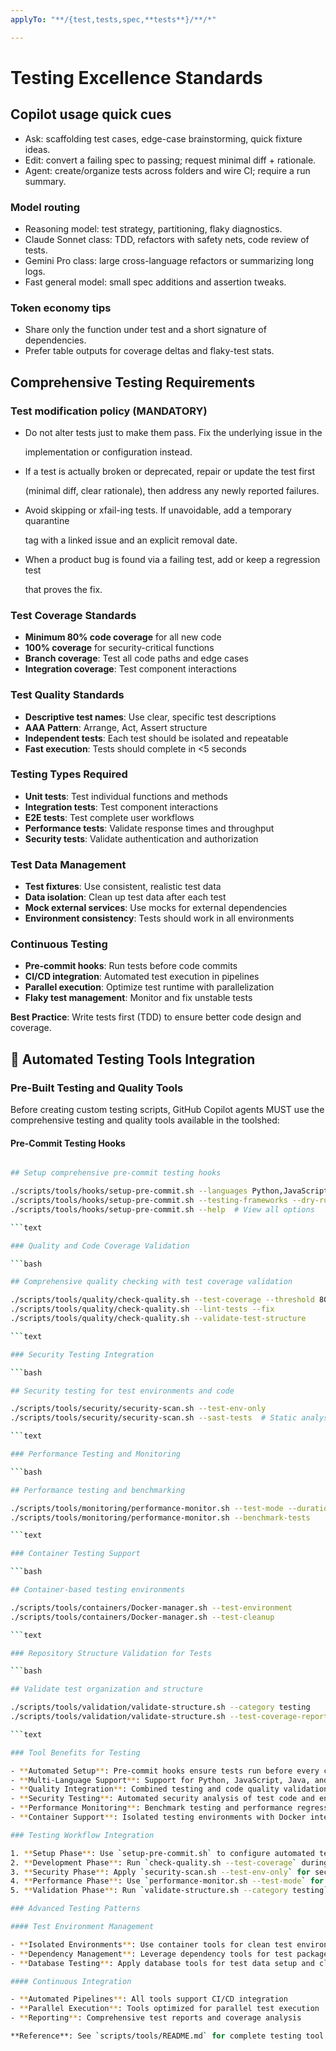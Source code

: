 ```yaml
---
applyTo: "**/{test,tests,spec,**tests**}/**/*"

---
```


# Testing Excellence Standards

## Copilot usage quick cues

- Ask: scaffolding test cases, edge-case brainstorming, quick fixture ideas.
- Edit: convert a failing spec to passing; request minimal diff + rationale.
- Agent: create/organize tests across folders and wire CI; require a run summary.

### Model routing

- Reasoning model: test strategy, partitioning, flaky diagnostics.
- Claude Sonnet class: TDD, refactors with safety nets, code review of tests.
- Gemini Pro class: large cross-language refactors or summarizing long logs.
- Fast general model: small spec additions and assertion tweaks.

### Token economy tips

- Share only the function under test and a short signature of dependencies.
- Prefer table outputs for coverage deltas and flaky-test stats.

## Comprehensive Testing Requirements

### Test modification policy (MANDATORY)

- Do not alter tests just to make them pass. Fix the underlying issue in the

  implementation or configuration instead.

- If a test is actually broken or deprecated, repair or update the test first

  (minimal diff, clear rationale), then address any newly reported failures.

- Avoid skipping or xfail-ing tests. If unavoidable, add a temporary quarantine

  tag with a linked issue and an explicit removal date.

- When a product bug is found via a failing test, add or keep a regression test

  that proves the fix.

### Test Coverage Standards

- **Minimum 80% code coverage** for all new code
- **100% coverage** for security-critical functions
- **Branch coverage**: Test all code paths and edge cases
- **Integration coverage**: Test component interactions

### Test Quality Standards

- **Descriptive test names**: Use clear, specific test descriptions
- **AAA Pattern**: Arrange, Act, Assert structure
- **Independent tests**: Each test should be isolated and repeatable
- **Fast execution**: Tests should complete in <5 seconds

### Testing Types Required

- **Unit tests**: Test individual functions and methods
- **Integration tests**: Test component interactions
- **E2E tests**: Test complete user workflows
- **Performance tests**: Validate response times and throughput
- **Security tests**: Validate authentication and authorization

### Test Data Management

- **Test fixtures**: Use consistent, realistic test data
- **Data isolation**: Clean up test data after each test
- **Mock external services**: Use mocks for external dependencies
- **Environment consistency**: Tests should work in all environments

### Continuous Testing

- **Pre-commit hooks**: Run tests before code commits
- **CI/CD integration**: Automated test execution in pipelines
- **Parallel execution**: Optimize test runtime with parallelization
- **Flaky test management**: Monitor and fix unstable tests

**Best Practice**: Write tests first (TDD) to ensure better code design and coverage.

## 🧰 Automated Testing Tools Integration

### Pre-Built Testing and Quality Tools

Before creating custom testing scripts, GitHub Copilot agents MUST use the
comprehensive testing and quality tools available in the toolshed:

#### Pre-Commit Testing Hooks

```bash

## Setup comprehensive pre-commit testing hooks

./scripts/tools/hooks/setup-pre-commit.sh --languages Python,JavaScript,java
./scripts/tools/hooks/setup-pre-commit.sh --testing-frameworks --dry-run
./scripts/tools/hooks/setup-pre-commit.sh --help  # View all options

```text

### Quality and Code Coverage Validation

```bash

## Comprehensive quality checking with test coverage validation

./scripts/tools/quality/check-quality.sh --test-coverage --threshold 80
./scripts/tools/quality/check-quality.sh --lint-tests --fix
./scripts/tools/quality/check-quality.sh --validate-test-structure

```text

### Security Testing Integration

```bash

## Security testing for test environments and code

./scripts/tools/security/security-scan.sh --test-env-only
./scripts/tools/security/security-scan.sh --sast-tests  # Static analysis of test code

```text

### Performance Testing and Monitoring

```bash

## Performance testing and benchmarking

./scripts/tools/monitoring/performance-monitor.sh --test-mode --duration 120
./scripts/tools/monitoring/performance-monitor.sh --benchmark-tests

```text

### Container Testing Support

```bash

## Container-based testing environments

./scripts/tools/containers/Docker-manager.sh --test-environment
./scripts/tools/containers/Docker-manager.sh --test-cleanup

```text

### Repository Structure Validation for Tests

```bash

## Validate test organization and structure

./scripts/tools/validation/validate-structure.sh --category testing
./scripts/tools/validation/validate-structure.sh --test-coverage-report

```text

### Tool Benefits for Testing

- **Automated Setup**: Pre-commit hooks ensure tests run before every commit
- **Multi-Language Support**: Support for Python, JavaScript, Java, and more
- **Quality Integration**: Combined testing and code quality validation
- **Security Testing**: Automated security analysis of test code and environments
- **Performance Monitoring**: Benchmark testing and performance regression detection
- **Container Support**: Isolated testing environments with Docker integration

### Testing Workflow Integration

1. **Setup Phase**: Use `setup-pre-commit.sh` to configure automated testing
2. **Development Phase**: Run `check-quality.sh --test-coverage` during development
3. **Security Phase**: Apply `security-scan.sh --test-env-only` for secure testing
4. **Performance Phase**: Use `performance-monitor.sh --test-mode` for benchmarks
5. **Validation Phase**: Run `validate-structure.sh --category testing` for compliance

### Advanced Testing Patterns

#### Test Environment Management

- **Isolated Environments**: Use container tools for clean test environments
- **Dependency Management**: Leverage dependency tools for test package management
- **Database Testing**: Apply database tools for test data setup and cleanup

#### Continuous Integration

- **Automated Pipelines**: All tools support CI/CD integration
- **Parallel Execution**: Tools optimized for parallel test execution
- **Reporting**: Comprehensive test reports and coverage analysis

**Reference**: See `scripts/tools/README.md` for complete testing tool documentation.
